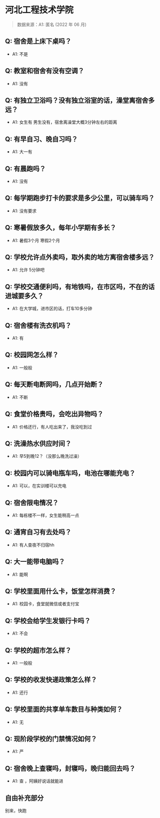 # 河北工程技术学院

> 数据来源：A1: 匿名 (2022 年 06 月)

## Q: 宿舍是上床下桌吗？

- A1: 不是

## Q: 教室和宿舍有没有空调？

- A1: 没有

## Q: 有独立卫浴吗？没有独立浴室的话，澡堂离宿舍多远？

- A1: 女生有 男生没有，宿舍离澡堂大概3分钟左右的距离

## Q: 有早自习、晚自习吗？

- A1: 大一有

## Q: 有晨跑吗？

- A1: 没有

## Q: 每学期跑步打卡的要求是多少公里，可以骑车吗？

- A1: 没有要求

## Q: 寒暑假放多久，每年小学期有多长？

- A1: 暑假3个月 寒假2个月

## Q: 学校允许点外卖吗，取外卖的地方离宿舍楼多远？

- A1: 允许 5分钟吧

## Q: 学校交通便利吗，有地铁吗，在市区吗，不在的话进城要多久？

- A1: 在大学城，进市区的话，打车10多分钟

## Q: 宿舍楼有洗衣机吗？

- A1: 有

## Q: 校园网怎么样？

- A1: 一般般

## Q: 每天断电断网吗，几点开始断？

- A1: 不断

## Q: 食堂价格贵吗，会吃出异物吗？

- A1: 价格还行，有人吃出来了，我没吃到过

## Q: 洗澡热水供应时间？

- A1: 早5到晚12？（没那么晚洗过澡）

## Q: 校园内可以骑电瓶车吗，电池在哪能充电？

- A1: 可以，在实训楼可以充电

## Q: 宿舍限电情况？

- A1: 每栋楼不一样，女生能稍高一点

## Q: 通宵自习有去处吗？

- A1: 有人查夜不归宿hh

## Q: 大一能带电脑吗？

- A1: 能啊

## Q: 学校里面用什么卡，饭堂怎样消费？

- A1: 校园卡，食堂就微信或者支付宝

## Q: 学校会给学生发银行卡吗？

- A1: 不会

## Q: 学校的超市怎么样？

- A1: 一般般

## Q: 学校的收发快递政策怎么样？

- A1: 还行

## Q: 学校里面的共享单车数目与种类如何？

- A1: 无

## Q: 现阶段学校的门禁情况如何？

- A1: 严

## Q: 宿舍晚上查寝吗，封寝吗，晚归能回去吗？

- A1: 查 ，阿姨好说话就能进

## 自由补充部分

别来，快跑